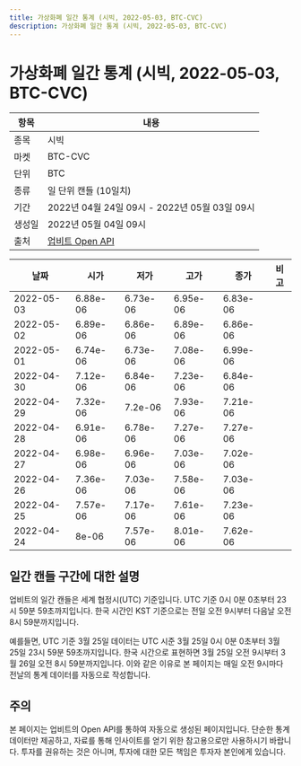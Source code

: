 ```yaml
---
title: 가상화폐 일간 통계 (시빅, 2022-05-03, BTC-CVC)
description: 가상화폐 일간 통계 (시빅, 2022-05-03, BTC-CVC)
---
```



가상화폐 일간 통계 (시빅, 2022-05-03, BTC-CVC)
===

|항목|내용|
|--|--|
|종목|시빅|
|마켓|BTC-CVC|
|단위|BTC|
|종류|일 단위 캔들 (10일치)|
|기간|2022년 04월 24일 09시 - 2022년 05월 03일 09시|
|생성일|2022년 05월 04일 09시|
|출처|[업비트 Open API](https://docs.upbit.com)|


|날짜|시가|저가|고가|종가|비고|
|--|--|--|--|--|--|
|2022-05-03|6.88e-06|6.73e-06|6.95e-06|6.83e-06|    |
|2022-05-02|6.89e-06|6.86e-06|6.89e-06|6.86e-06|    |
|2022-05-01|6.74e-06|6.73e-06|7.08e-06|6.99e-06|    |
|2022-04-30|7.12e-06|6.84e-06|7.23e-06|6.84e-06|    |
|2022-04-29|7.32e-06|7.2e-06|7.93e-06|7.21e-06|    |
|2022-04-28|6.91e-06|6.78e-06|7.27e-06|7.27e-06|    |
|2022-04-27|6.98e-06|6.96e-06|7.03e-06|7.02e-06|    |
|2022-04-26|7.36e-06|7.03e-06|7.58e-06|7.03e-06|    |
|2022-04-25|7.57e-06|7.17e-06|7.61e-06|7.23e-06|    |
|2022-04-24|8e-06|7.57e-06|8.01e-06|7.62e-06|    |


일간 캔들 구간에 대한 설명
---


업비트의 일간 캔들은 세계 협정시(UTC) 기준입니다. 
UTC 기준 0시 0분 0초부터 23시 59분 59초까지입니다. 
한국 시간인 KST 기준으로는 전일 오전 9시부터 다음날 오전 8시 59분까지입니다. 


예를들면, UTC 기준 3월 25일 데이터는 UTC 시준 3월 25일 0시 0분 0초부터 3월 25일 23시 59분 59초까지입니다. 
한국 시간으로 표현하면 3월 25일 오전 9시부터 3월 26일 오전 8시 59분까지입니다. 
이와 같은 이유로 본 페이지는 매일 오전 9시마다 전날의 통계 데이터를 자동으로 작성합니다. 


주의
---


본 페이지는 업비트의 Open API를 통하여 자동으로 생성된 페이지입니다. 
단순한 통계 데이터만 제공하고, 자료를 통해 인사이트를 얻기 위한 참고용으로만 사용하시기 바랍니다. 
투자를 권유하는 것은 아니며, 투자에 대한 모든 책임은 투자자 본인에게 있습니다. 
